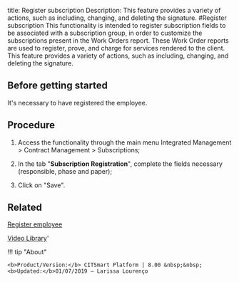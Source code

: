 title: Register subscription
Description: This feature provides a variety of actions, such as including, changing, and deleting the signature.
#Register subscription
This functionality is intended to register subscription fields to be associated with a subscription group, in order to customize the subscriptions present in the Work Orders report. These Work Order reports are used to register, prove, and charge for services rendered to the client.
This feature provides a variety of actions, such as including, changing, and deleting the signature.

Before getting started
--------------------------

It's necessary to have registered the employee.

Procedure
-------------

1.  Access the functionality through the main menu Integrated Management \>
    Contract Management \> Subscriptions;

2.  In the tab "**Subscription Registration**", complete the fields necessary
    (responsible, phase and paper);

3.  Click on "Save".

Related
-----------

[Register employee](/en-us/citsmart-platform-8/initial-settings/access-settings/user/register-employee.html)

<i class='fa fa-youtube-play  fa-2x' style='color:#97ce17;vertical-align: middle;'> </i> [Video Library](https://www.youtube.com/playlist?list=PLB5qK2uzf2ROEeoHh3EbsZJxjr9hJSLIV)'

!!! tip "About"

    <b>Product/Version:</b> CITSmart Platform | 8.00 &nbsp;&nbsp;
    <b>Updated:</b>01/07/2019 – Larissa Lourenço
